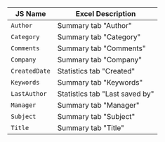| JS Name       | Excel Description              | 
|---------------|--------------------------------| 
| `Author`      | Summary tab "Author"           | 
| `Category`    | Summary tab "Category"         | 
| `Comments`    | Summary tab "Comments"         | 
| `Company`     | Summary tab "Company"          | 
| `CreatedDate` | Statistics tab "Created"       | 
| `Keywords`    | Summary tab "Keywords"         | 
| `LastAuthor`  | Statistics tab "Last saved by" | 
| `Manager`     | Summary tab "Manager"          | 
| `Subject`     | Summary tab "Subject"          | 
| `Title`       | Summary tab "Title"            | 

